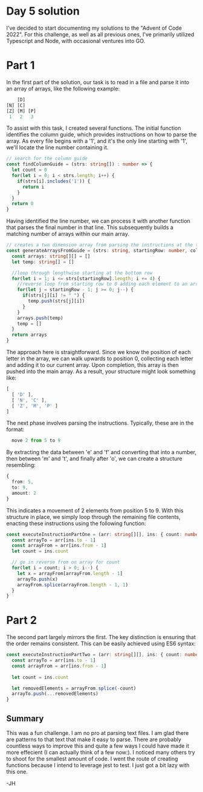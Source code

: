 # Day 5 solution

I've decided to start documenting my solutions to the "Advent of Code 2022". For this challenge, as well as all previous ones, I've primarily utilized Typescript and Node, with occasional ventures into GO.

# Part 1

In the first part of the solution, our task is to read in a file and parse it into an array of arrays, like the following example:

```typescript
    [D]    
[N] [C]    
[Z] [M] [P]
 1   2   3
```

To assist with this task, I created several functions. The initial function identifies the column guide, which provides instructions on how to parse the array. As every file begins with a '1', and it's the only line starting with '1', we'll locate the line number containing it.

```typescript
// search for the column guide 
const findColumnGuide = (strs: string[]) : number => {
  let count = 0
  for(let i = 0; i < strs.length; i++) {
    if(strs[i].includes('1')) {
      return i
    }
  }
  return 0
}
```

Having identified the line number, we can process it with another function that parses the final number in that line. This subsequently builds a matching number of arrays within our main array.

```typescript
// creates a two dimension array from parsing the instructions at the top of the guide
const generateArraysFromGuide = (strs: string, startingRow: number, cols: number) : string[][] => {
  const arrays: string[][] = []
  let temp: string[] = []

  //loop through lengthwise starting at the bottom row
  for(let i = 1; i <= strs[startingRow].length; i += 4) {
    //reverse loop from starting row to 0 adding each element to an array if an element exists
    for(let j = startingRow - 1; j >= 0; j--) {
      if(strs[j][i] != " ") {
        temp.push(strs[j][i])
      }
    }
    arrays.push(temp)
    temp = []
  }
  return arrays
}
```

The approach here is straightforward. Since we know the position of each letter in the array, we can walk upwards to position 0, collecting each letter and adding it to our current array. Upon completion, this array is then pushed into the main array. As a result, your structure might look something like:

```typescript
[
  [ 'D' ],
  [ 'N', 'C' ],
  [ 'Z', 'M', 'P' ]
]
```

The next phase involves parsing the instructions. Typically, these are in the format:

```typescript
  move 2 from 5 to 9
```

By extracting the data between 'e' and 'f' and converting that into a number, then between 'm' and 't', and finally after 'o', we can create a structure resembling:

```typescript
{
  from: 5,
  to: 9,
  amount: 2
}
```

This indicates a movement of 2 elements from position 5 to 9. With this structure in place, we simply loop through the remaining file contents, enacting these instructions using the following function:

```typescript
const executeInstructionPartOne = (arr: string[][], ins: { count: number, to: number, from: number }) : void => {
  const arrayTo = arr[ins.to - 1]
  const arrayFrom = arr[ins.from - 1]
  let count = ins.count

  // go in reverse from on array for count
  for(let i = count; i > 0; i--) {
    let x = arrayFrom[arrayFrom.length - 1]
    arrayTo.push(x)
    arrayFrom.splice(arrayFrom.length - 1, 1)
  }
}
```

# Part 2

The second part largely mirrors the first. The key distinction is ensuring that the order remains consistent. This can be easily achieved using ES6 syntax:

```typescript
const executeInstructionPartTwo = (arr: string[][], ins: { count: number, to: number, from: number}) : void => {
  const arrayTo = arr[ins.to - 1]
  const arrayFrom = arr[ins.from - 1]
  
  let count = ins.count

  let removedElements = arrayFrom.splice(-count)
  arrayTo.push(...removedElements)
}
```

## Summary

This was a fun challenge. I am no pro at parsing text files. I am glad there are patterns to that text that make it easy to parse. There are probably countless ways to improve this and quite a few ways I could have made it more effecient (I can actually think of a few now:). I noticed many others try to shoot for the smallest amount of code. I went the route of creating functions because I intend to leverage jest to test. I just got a bit lazy with this one.

-JH